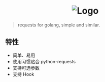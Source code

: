 <h1 align="center"><img src="https://raw.githubusercontent.com/sari3l/requests/main/docs/static/logo.png" alt="Logo"/></h1>

> requests for golang, simple and similar.

## 特性

- 简单、易用
- 使用习惯贴合 python-requests
- 支持可选参数
- 支持 Hook
